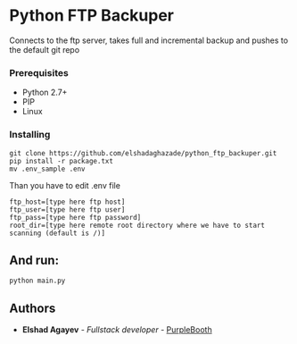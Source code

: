 # Python FTP Backuper

Connects to the ftp server, takes full and incremental backup and pushes to the default git repo

### Prerequisites

- Python 2.7+
- PIP
- Linux

### Installing

```
git clone https://github.com/elshadaghazade/python_ftp_backuper.git
pip install -r package.txt
mv .env_sample .env
```
Than you have to edit .env file

```
ftp_host=[type here ftp host]
ftp_user=[type here ftp user]
ftp_pass=[type here ftp password]
root_dir=[type here remote root directory where we have to start scanning (default is /)]
```

## And run:

```
python main.py
``` 

## Authors

* **Elshad Agayev** - *Fullstack developer* - [PurpleBooth](https://elshadaghazade.wordpress.com/about/)
